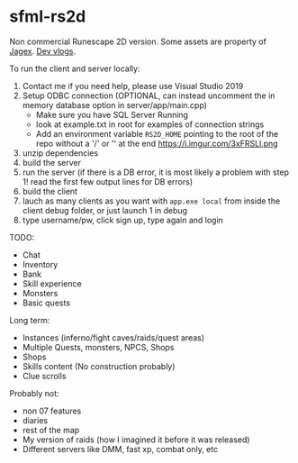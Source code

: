 # sfml-rs2d

Non commercial Runescape 2D version. Some assets are property of [Jagex](https://www.jagex.com/en-GB/). [Dev vlogs](https://www.youtube.com/user/thelatestartosrs/videos).

To run the client and server locally:

1. Contact me if you need help, please use Visual Studio 2019
2. Setup ODBC connection (OPTIONAL, can instead uncomment the in memory database option in server/app/main.cpp)
    - Make sure you have SQL Server Running
    - look at example.txt in root for examples of connection strings
    - Add an environment variable `RS2D_HOME` pointing to the root of the repo without a '/' or '\' at the end <https://i.imgur.com/3xFRSLl.png>
3. unzip dependencies
4. build the server
5. run the server (if there is a DB error, it is most likely a problem with step 1! read the first few output lines for DB errors)
6. build the client
7. lauch as many clients as you want with `app.exe local` from inside the client debug folder, or just launch 1 in debug
8. type username/pw, click sign up, type again and login

TODO:

- Chat
- Inventory
- Bank
- Skill experience
- Monsters
- Basic quests

Long term:

- Instances (inferno/fight caves/raids/quest areas)
- Multiple Quests, monsters, NPCS, Shops
- Shops
- Skills content (No construction probably)
- Clue scrolls

Probably not:

- non 07 features
- diaries
- rest of the map
- My version of raids (how I imagined it before it was released)
- Different servers like DMM, fast xp, combat only, etc

